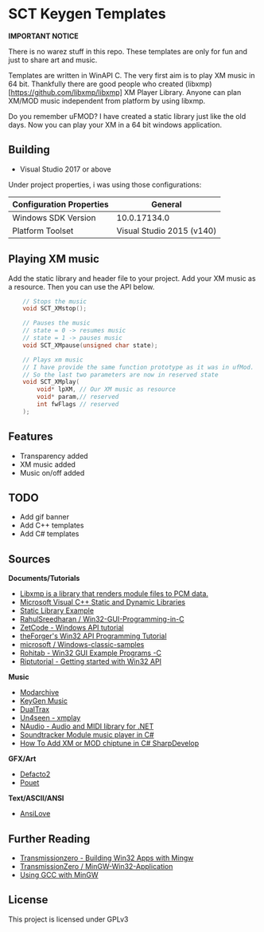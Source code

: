 # SCT Keygen Templates

**IMPORTANT NOTICE**

There is no warez stuff in this repo. These templates are only for fun and just to share art and music.

Templates are written in WinAPI C. The very first aim is to play XM music in 64 bit. Thankfully there are good people who created (libxmp)[https://github.com/libxmp/libxmp] XM Player Library. Anyone can plan XM/MOD music independent from platform by using libxmp.

Do you remember uFMOD? I have created a static library just like the old days. Now you can play your XM in a 64 bit windows application. 

## Building
* Visual Studio 2017 or above

Under project properties,  i was using those configurations:

| Configuration Properties | General                                  |
|--------------------------|------------------------------------------|
| Windows SDK Version      | 10.0.17134.0                             |
| Platform Toolset         | Visual Studio 2015 (v140)                |

## Playing XM music
Add the static library and header file to your project. Add your XM music as a resource. Then you can use the API below.

```c
	// Stops the music
	void SCT_XMstop();

	// Pauses the music
	// state = 0 -> resumes music
	// state = 1 -> pauses music
	void SCT_XMpause(unsigned char state);

	// Plays xm music
	// I have provide the same function prototype as it was in ufMod.
	// So the last two parameters are now in reserved state
	void SCT_XMplay(
		void* lpXM,	// Our XM music as resource
		void* param,// reserved
		int fwFlags // reserved
	);
```

## Features
* Transparency added
* XM music added
* Music on/off added

## TODO
* Add gif banner
* Add C++ templates
* Add C# templates

## Sources
**Documents/Tutorials**
* [Libxmp is a library that renders module files to PCM data.][web-github-libxmp]
* [Microsoft Visual C++ Static and Dynamic Libraries][web-codeproject-sta-dyn-lib]
* [Static Library Example][web-instructure-sta-lib]
* [RahulSreedharan / Win32-GUI-Programming-in-C][web-github-RahulSreedharan-Win32-GUI-Programming-in-C]
* [ZetCode - Windows API tutorial][web-zetcode-winapi-tut]
* [theForger's Win32 API Programming Tutorial][web-theforgers-winapi]
* [microsoft / Windows-classic-samples][web-github-microsoft-win-classic]
* [Rohitab - Win32 GUI Example Programs -C][web-rohitab-winapi]
* [Riptutorial - Getting started with Win32 API][web-riptutorial-winapi]

**Music**
* [Modarchive][web-modarchive]
* [KeyGen Music][web-kgmusic]
* [DualTrax][web-dualtrax]
* [Un4seen - xmplay][web-un4seen]
* [NAudio - Audio and MIDI library for .NET][web-naudio]
* [Soundtracker Module music player in C#][web-sharpmod]
* [How To Add XM or MOD chiptune in C# SharpDevelop][web-yt-howtoaddxmtodotnet]

**GFX/Art**
* [Defacto2][web-defacto2]
* [Pouet][web-pouet]

**Text/ASCII/ANSI**
* [AnsiLove][web-ansilove]

## Further Reading
* [Transmissionzero - Building Win32 Apps with Mingw][web-transmissionzero-winapi-mingw]
* [TransmissionZero / MinGW-Win32-Application][web-github-transmissionzero-winapi-mingw]
* [Using GCC with MinGW][web-vscode-gcc-mingw-usage]

## License
This project is licensed under GPLv3


[web-codeproject-sta-dyn-lib]: https://www.codeproject.com/Articles/85391/Microsoft-Visual-C-Static-and-Dynamic-Libraries
[web-instructure-sta-lib]: https://utah.instructure.com/courses/512907/pages/static-library-example
[web-github-libxmp]: https://github.com/libxmp/libxmp
[web-github-RahulSreedharan-Win32-GUI-Programming-in-C]: https://github.com/RahulSreedharan/Win32-GUI-Programming-in-C
[web-zetcode-winapi-tut]: https://zetcode.com/gui/winapi/
[web-theforgers-winapi]: http://www.winprog.org/tutorial/
[web-github-microsoft-win-classic]: https://github.com/microsoft/Windows-classic-samples
[web-rohitab-winapi]: http://www.rohitab.com/discuss/topic/36060-c-win32-gui-example-programs/
[web-riptutorial-winapi]: https://riptutorial.com/winapi
[web-transmissionzero-winapi-mingw]: https://www.transmissionzero.co.uk/computing/win32-apps-with-mingw/
[web-github-transmissionzero-winapi-mingw]: https://github.com/TransmissionZero/MinGW-Win32-Application
[web-vscode-gcc-mingw-usage]: https://code.visualstudio.com/docs/cpp/config-mingw
[web-modarchive]: https://modarchive.org
[web-kgmusic]: http://keygenmusic.net/
[web-dualtrax]: https://dualtrax.com/
[web-un4seen]: https://www.un4seen.com/
[web-naudio]: https://github.com/naudio/NAudio
[web-sharpmod]: https://github.com/jaredthirsk/sharpmod
[web-yt-howtoaddxmtodotnet]: https://www.youtube.com/watch?v=iPemidgUpHo
[web-defacto2]: https://defacto2.net/home
[web-pouet]: https://www.pouet.net/
[web-ansilove]: https://www.ansilove.org/